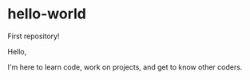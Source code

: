# hello-world
First repository!

Hello,

I'm here to learn code, work on projects, and get to know other coders.
